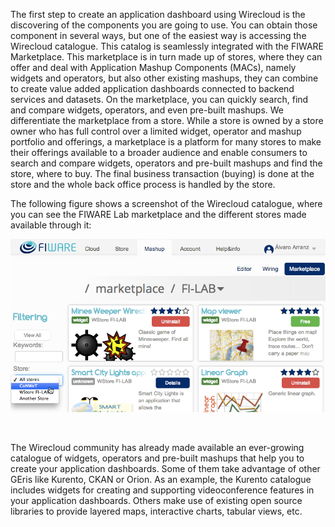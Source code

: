 The first step to create an application dashboard using Wirecloud is the
discovering of the components you are going to use. You can obtain those
component in several ways, but one of the easiest way is accessing the
Wirecloud catalogue. This catalog is seamlessly integrated with the
FIWARE Marketplace. This marketplace is in turn made up of stores, where
they can offer and deal with Application Mashup Components (MACs),
namely widgets and operators, but also other existing mashups, they can
combine to create value added application dashboards connected to
backend services and datasets. On the marketplace, you can quickly
search, find and compare widgets, operators, and even pre-built mashups.
We differentiate the marketplace from a store. While a store is owned by
a store owner who has full control over a limited widget, operator and
mashup portfolio and offerings, a marketplace is a platform for many
stores to make their offerings available to a broader audience and
enable consumers to search and compare widgets, operators and pre-built
mashups and find the store, where to buy. The final business transaction
(buying) is done at the store and the whole back office process is
handled by the store.

The following figure shows a screenshot of the Wirecloud catalogue,
where you can see the FIWARE Lab marketplace and the different stores
made available through it:

[![8](../uploads/2014/11/8.png)](../uploads/2014/11/8.png)

 

The Wirecloud community has already made available an ever-growing
catalogue of widgets, operators and pre-built mashups that help you to
create your application dashboards. Some of them take advantage of other
GEris like Kurento, CKAN or Orion. As an example, the Kurento catalogue
includes widgets for creating and supporting videoconference features in
your application dashboards. Others make use of existing open source
libraries to provide layered maps, interactive charts, tabular views,
etc.
